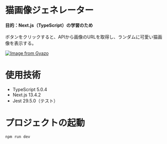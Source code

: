 # 猫画像ジェネレーター

**目的：Next.js（TypeScript）の学習のため**　<br />
<br />
ボタンをクリックすると、APIから画像のURLを取得し、ランダムに可愛い猫画像を表示する。

[![Image from Gyazo](https://i.gyazo.com/58bfc5507b6c1fef1f69db0d02f5eb79.gif)](https://gyazo.com/58bfc5507b6c1fef1f69db0d02f5eb79)

# 使用技術
- TypeScript 5.0.4
- Next.js 13.4.2
- Jest 29.5.0（テスト）
  
# プロジェクトの起動

```
npm run dev
```




    
    
